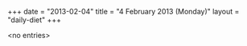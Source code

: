 +++
date = "2013-02-04"
title = "4 February 2013 (Monday)"
layout = "daily-diet"
+++

<p>&lt;no entries&gt;</p>
